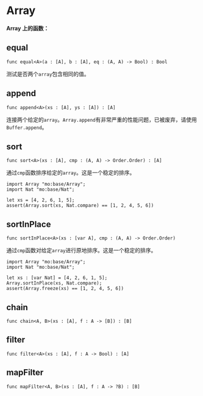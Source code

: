 # Array

**Array 上的函数：**

## equal

``` motoko
func equal<A>(a : [A], b : [A], eq : (A, A) -> Bool) : Bool
```

测试是否两个`array`包含相同的值。

## append

``` motoko
func append<A>(xs : [A], ys : [A]) : [A]
```

连接两个给定的`array`。`Array.append`有非常严重的性能问题，已被废弃，请使用`Buffer.append`。

## sort

``` motoko 
func sort<A>(xs : [A], cmp : (A, A) -> Order.Order) : [A]
```

通过`cmp`函数排序给定的`array`。这是一个稳定的排序。

``` motoko
import Array "mo:base/Array";
import Nat "mo:base/Nat";

let xs = [4, 2, 6, 1, 5];
assert(Array.sort(xs, Nat.compare) == [1, 2, 4, 5, 6])
```

## sortInPlace

``` motoko
func sortInPlace<A>(xs : [var A], cmp : (A, A) -> Order.Order)
```

通过`cmp`函数对给定`array`进行原地排序。这是一个稳定的排序。

``` motoko
import Array "mo:base/Array";
import Nat "mo:base/Nat";

let xs : [var Nat] = [4, 2, 6, 1, 5];
Array.sortInPlace(xs, Nat.compare);
assert(Array.freeze(xs) == [1, 2, 4, 5, 6])
```

## chain

``` motoko 
func chain<A, B>(xs : [A], f : A -> [B]) : [B]
```

## filter

``` motoko 
func filter<A>(xs : [A], f : A -> Bool) : [A]
```

## mapFilter

``` motoko 
func mapFilter<A, B>(xs : [A], f : A -> ?B) : [B]
```